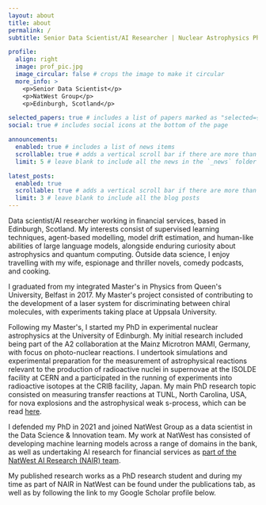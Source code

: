 ```yaml
---
layout: about
title: about
permalink: /
subtitle: Senior Data Scientist/AI Researcher | Nuclear Astrophysics PhD Graduate

profile:
  align: right
  image: prof_pic.jpg
  image_circular: false # crops the image to make it circular
  more_info: >
    <p>Senior Data Scientist</p>
    <p>NatWest Group</p>
    <p>Edinburgh, Scotland</p>

selected_papers: true # includes a list of papers marked as "selected={true}"
social: true # includes social icons at the bottom of the page

announcements:
  enabled: true # includes a list of news items
  scrollable: true # adds a vertical scroll bar if there are more than 3 news items
  limit: 5 # leave blank to include all the news in the `_news` folder

latest_posts:
  enabled: true
  scrollable: true # adds a vertical scroll bar if there are more than 3 new posts items
  limit: 3 # leave blank to include all the blog posts
---
```


Data scientist/AI researcher working in financial services, based in Edinburgh, Scotland.
My interests consist of supervised learning techniques, agent-based modelling, model drift estimation, and human-like abilities of large language models, alongside enduring curiosity about astrophysics and quantum computing.
Outside data science, I enjoy travelling with my wife, espionage and thriller novels, comedy podcasts, and cooking.

I graduated from my integrated Master's in Physics from Queen's University, Belfast in 2017.
My Master's project consisted of contributing to the development of a laser system for discriminating between chiral molecules, with experiments taking place at Uppsala University.

Following my Master's, I started my PhD in experimental nuclear astrophysics at the University of Edinburgh.
My initial research included being part of the A2 collaboration at the Mainz Microtron MAMI, Germany, with focus on photo-nuclear reactions.
I undertook simulations and experimental preparation for the measurement of astrophysical reactions relevant to the production of radioactive nuclei in supernovae at the ISOLDE facility at CERN and a participated in the running of experiments into radioactive isotopes at the CRIB facility, Japan.
My main PhD research topic consisted on measuring transfer reactions at TUNL, North Carolina, USA, for nova explosions and
the astrophysical weak s-process, which can be read [here](https://era.ed.ac.uk/handle/1842/38582).

I defended my PhD in 2021 and joined NatWest Group as a data scientist in the Data Science &amp; Innovation team.
My work at NatWest has consisted of developing machine learning models across a range of domains in the bank, as well as undertaking AI research for financial services as [part of the NatWest AI Research (NAIR) team](https://www.natwestgroup.com/news-and-insights/latest-stories/ai-and-data/2024/aug/ai-research.html).

My published research works as a PhD research student and during my time as part of NAIR in NatWest can be found under the publications tab, as well as by following the link to my Google Scholar profile below.
